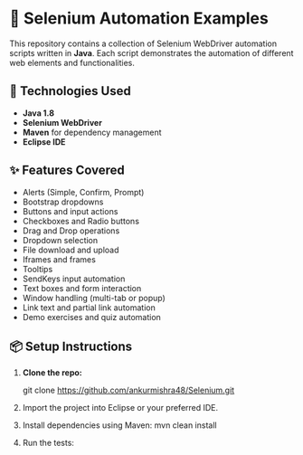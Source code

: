 # 🚀 Selenium Automation Examples
This repository contains a collection of Selenium WebDriver automation scripts written in **Java**. Each script demonstrates the automation of different web elements and functionalities.

## 🧰 Technologies Used

- **Java 1.8**
- **Selenium WebDriver**
- **Maven** for dependency management
- **Eclipse IDE**

## ✨ Features Covered

- Alerts (Simple, Confirm, Prompt)
- Bootstrap dropdowns
- Buttons and input actions
- Checkboxes and Radio buttons
- Drag and Drop operations
- Dropdown selection
- File download and upload
- Iframes and frames
- Tooltips
- SendKeys input automation
- Text boxes and form interaction
- Window handling (multi-tab or popup)
- Link text and partial link automation
- Demo exercises and quiz automation

## 📦 Setup Instructions

1. **Clone the repo:**
   
   git clone https://github.com/ankurmishra48/Selenium.git
2. Import the project into Eclipse or your preferred IDE.

3. Install dependencies using Maven:
    mvn clean install
4. Run the tests:





